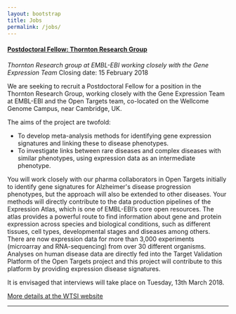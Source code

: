 ```yaml
---
layout: bootstrap
title: Jobs
permalink: /jobs/
---
```


#### [Postdoctoral Fellow: Thornton Research Group](https://www.embl.de/jobs/searchjobs/index.php?ref=EBI_01119&newlang=1&loc%5B%5D=2)
*Thornton Research group at EMBL-EBI working closely with the Gene Expression Team*
Closing date: 15 February 2018

We are seeking to recruit a Postdoctoral Fellow for a position in the Thornton Research Group, working closely with the Gene Expression Team at EMBL-EBI and the Open Targets team, co-located on the Wellcome Genome Campus, near Cambridge, UK.

The aims of the project are twofold:

* To develop meta-analysis methods for identifying gene expression signatures and linking these to disease phenotypes.
* To investigate links between rare diseases and complex diseases with similar phenotypes, using expression data as an intermediate phenotype.

You will work closely with our pharma collaborators in Open Targets initially to identify gene signatures for Alzheimer's disease progression phenotypes, but the approach will also be extended to other diseases. Your methods will directly contribute to the data production pipelines of the Expression Atlas, which is one of EMBL-EBI’s core open resources. The atlas provides a powerful route to find information about gene and protein expression across species and biological conditions, such as different tissues, cell types, developmental stages and diseases among others. There are now expression data for more than 3,000 experiments (microarray and RNA-sequencing) from over 30 different organisms. Analyses on human disease data are directly fed into the Target Validation Platform of the Open Targets project and this project will contribute to this platform by providing expression disease signatures.

It is envisaged that interviews will take place on Tuesday, 13th March 2018.

[More details at the WTSI website](https://jobs.sanger.ac.uk/wd/plsql/wd_portal.show_job?p_web_site_id=1764&p_web_page_id=324029)

***

